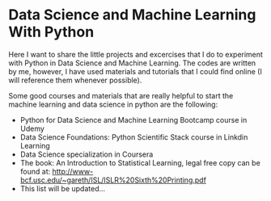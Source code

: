 # Data Science and Machine Learning With Python
Here I want to share the little projects and excercises that I do to experiment with Python in Data Science and Machine Learning. The codes are written by me, however, I have used materials and tutorials that I could find online (I will reference them whenever possible). 

Some good courses and materials that are really helpful to start the machine learning and data science in python are the following:

- Python for Data Science and Machine Learning Bootcamp course in Udemy
- Data Science Foundations: Python Scientific Stack course in Linkdin Learning
- Data Science specialization in Coursera
- The book: An Introduction to Statistical Learning, legal free copy can be found at: http://www-bcf.usc.edu/~gareth/ISL/ISLR%20Sixth%20Printing.pdf
- This list will be updated...
